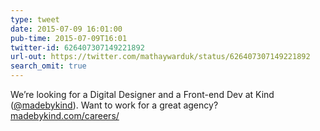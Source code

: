 ```yaml
---
type: tweet
date: 2015-07-09 16:01:00
pub-time: 2015-07-09T16:01
twitter-id: 626407307149221892
url-out: https://twitter.com/mathaywarduk/status/626407307149221892
search_omit: true
---
```



We&rsquo;re looking for a Digital Designer and a Front-end Dev at Kind ([@madebykind](https://twitter.com/madebykind)). Want to work for a great agency? [madebykind.com/careers/](http://madebykind.com/careers/)